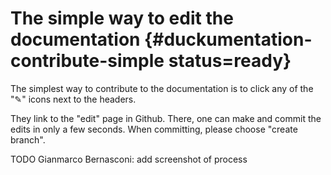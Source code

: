 
# The simple way to edit the documentation {#duckumentation-contribute-simple status=ready} 

The simplest way to contribute to the documentation is to click any of the "✎" icons next to the headers.

They link to the "edit" page in Github. There, one can make and commit the edits in only a few seconds.
When committing, please choose "create branch".


TODO Gianmarco Bernasconi: add screenshot of process


